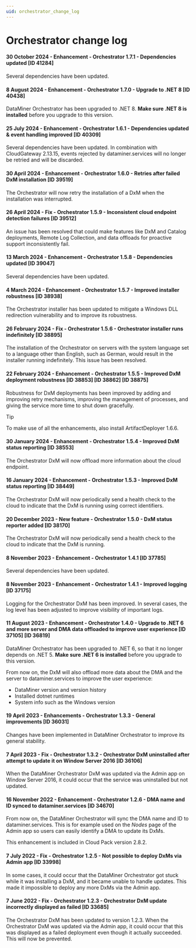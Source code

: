 ```yaml
---
uid: orchestrator_change_log
---
```


# Orchestrator change log

#### 30 October 2024 - Enhancement - Orchestrator 1.7.1 - Dependencies updated [ID 41284]

Several dependencies have been updated.

#### 8 August 2024 - Enhancement - Orchestrator 1.7.0 - Upgrade to .NET 8 [ID 40438]

DataMiner Orchestrator has been upgraded to .NET 8. **Make sure .NET 8 is installed** before you upgrade to this version.

#### 25 July 2024 - Enhancement - Orchestrator 1.6.1 - Dependencies updated & event handling improved [ID 40309]

Several dependencies have been updated. In combination with CloudGateway 2.13.15, events rejected by dataminer.services will no longer be retried and will be discarded.

#### 30 April 2024 - Enhancement - Orchestrator 1.6.0 - Retries after failed DxM installation [ID 39519]

The Orchestrator will now retry the installation of a DxM when the installation was interrupted.  

#### 26 April 2024 - Fix - Orchestrator 1.5.9 - Inconsistent cloud endpoint detection failures [ID 39512]

An issue has been resolved that could make features like DxM and Catalog deployments, Remote Log Collection, and data offloads for proactive support inconsistently fail.

#### 13 March 2024 - Enhancement - Orchestrator 1.5.8 - Dependencies updated [ID 39047]

Several dependencies have been updated.

#### 4 March 2024 - Enhancement - Orchestrator 1.5.7 - Improved installer robustness [ID 38938]

The Orchestrator installer has been updated to mitigate a Windows DLL redirection vulnerability and to improve its robustness.

#### 26 February 2024 - Fix - Orchestrator 1.5.6 - Orchestrator installer runs indefinitely [ID 38895]

The installation of the Orchestrator on servers with the system language set to a language other than English, such as German, would result in the installer running indefinitely. This issue has been resolved.

#### 22 February 2024 - Enhancement - Orchestrator 1.5.5 - Improved DxM deployment robustness [ID 38853] [ID 38862] [ID 38875]

Robustness for DxM deployments has been improved by adding and improving retry mechanisms, improving the management of processes, and giving the service more time to shut down gracefully.

> [!TIP]
> To make use of all the enhancements, also install ArtifactDeployer 1.6.6.

#### 30 January 2024 - Enhancement - Orchestrator 1.5.4 - Improved DxM status reporting [ID 38553]

The Orchestrator DxM will now offload more information about the cloud endpoint.

#### 16 January 2024 - Enhancement - Orchestrator 1.5.3 - Improved DxM status reporting [ID 38449]

The Orchestrator DxM will now periodically send a health check to the cloud to indicate that the DxM is running using correct identifiers.

#### 20 December 2023 - New feature - Orchestrator 1.5.0 - DxM status reporter added [ID 38170]

The Orchestrator DxM will now periodically send a health check to the cloud to indicate that the DxM is running.

#### 8 November 2023 - Enhancement - Orchestrator 1.4.1 [ID 37785]

Several dependencies have been updated.

#### 8 November 2023 - Enhancement - Orchestrator 1.4.1 - Improved logging [ID 37175]

Logging for the Orchestrator DxM has been improved. In several cases, the log level has been adjusted to improve visibility of important logs.

#### 11 August 2023 - Enhancement - Orchestrator 1.4.0 - Upgrade to .NET 6 and more server and DMA data offloaded to improve user experience [ID 37105] [ID 36819]

DataMiner Orchestrator has been upgraded to .NET 6, so that it no longer depends on .NET 5. **Make sure .NET 6 is installed** before you upgrade to this version.

From now on, the DxM will also offload more data about the DMA and the server to dataminer.services to improve the user experience:

- DataMiner version and version history
- Installed dotnet runtimes
- System info such as the Windows version

#### 19 April 2023 - Enhancements - Orchestrator 1.3.3 - General improvements [ID 36031]

Changes have been implemented in DataMiner Orchestrator to improve its general stability.

#### 7 April 2023 - Fix - Orchestrator 1.3.2 - Orchestrator DxM uninstalled after attempt to update it on Window Server 2016 [ID 36106]

When the DataMiner Orchestrator DxM was updated via the Admin app on Window Server 2016, it could occur that the service was uninstalled but not updated.

#### 16 November 2022 - Enhancement - Orchestrator 1.2.6 - DMA name and ID synced to dataminer.services [ID 34670]

From now on, the DataMiner Orchestrator will sync the DMA name and ID to dataminer.services. This is for example used on the *Nodes* page of the Admin app so users can easily identify a DMA to update its DxMs.

This enhancement is included in Cloud Pack version 2.8.2.

#### 7 July 2022 - Fix - Orchestrator 1.2.5 - Not possible to deploy DxMs via Admin app [ID 33998]

In some cases, it could occur that the DataMiner Orchestrator got stuck while it was installing a DxM, and it became unable to handle updates. This made it impossible to deploy any more DxMs via the Admin app.

#### 7 June 2022 - Fix - Orchestrator 1.2.3 - Orchestrator DxM update incorrectly displayed as failed [ID 33685]

The Orchestrator DxM has been updated to version 1.2.3. When the Orchestrator DxM was updated via the Admin app, it could occur that this was displayed as a failed deployment even though it actually succeeded. This will now be prevented.
